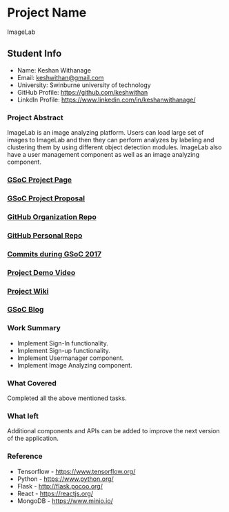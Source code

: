 # Project Name
ImageLab
## Student Info
* Name: Keshan Withanage
* Email: keshwithan@gmail.com
* University: Swinburne university of technology
* GitHub Profile: https://github.com/keshwithan
* LinkdIn Profile: https://www.linkedin.com/in/keshanwithanage/
### Project Abstract
ImageLab is an image analyzing platform. Users can load large set of images to ImageLab and then they can perform analyzes by labeling and clustering them by using different object detection modules. ImageLab also have a user management component as well as an image analyzing component.
### [GSoC Project Page](http://LinikToYourGSoCProjectPage)

### [GSoC Project Proposal](http://LinikToYourGSoCProjectProposal)

### [GitHub Organization Repo](http://github.com/repo)

### [GitHub Personal Repo](http://github.com/repo)

### [Commits during GSoC 2017](http://github.com/commits)

### [Project Demo Video](http://LinkToDemoVideo)

### [Project Wiki](http://github.com)

### [GSoC Blog](http://GSoCBlog)

### Work Summary
* Implement Sign-In functionality.
* Implement Sign-up functionality.
* Implement Usermanager component.
* Implement Image Analyzing component.
### What Covered
Completed all the above mentioned tasks. 
### What left
Additional components and APIs can be added to improve the next version of the application. 
### Reference
* Tensorflow - ​https://www.tensorflow.org/
* Python - https://www.python.org/
* Flask - ​http://flask.pocoo.org/
* ​React - https://reactjs.org/
* MongoDB - ​https://www.minio.io/
